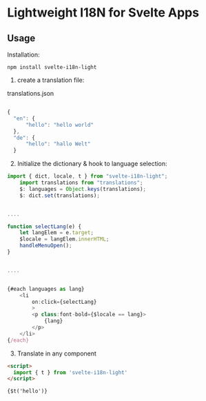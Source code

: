 # Lightweight I18N for Svelte Apps


## Usage

Installation:

`npm install svelte-i18n-light`

1. create a translation file:

translations.json

```js

{
  "en": {
      "hello": "hello world"
  },
  "de": {
      "hello": "hallo Welt"
  }

```

2. Initialize the dictionary & hook to language selection:

```js
import { dict, locale, t } from "svelte-i18n-light";
    import translations from "translations";
    $: languages = Object.keys(translations);
    $: dict.set(translations);


....

function selectLang(e) {
    let langElem = e.target;
    $locale = langElem.innerHTML;
    handleMenuOpen();
}


....


{#each languages as lang}
    <li
        on:click={selectLang}
        >
        <p class:font-bold={$locale == lang}>
            {lang}
        </p>
    </li>
{/each}

```

3. Translate in any component

```html
<script>
  import { t } from 'svelte-i18n-light'
</script>

{$t('hello')}
```
